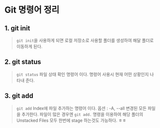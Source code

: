 # Git 명령어 정리

## 1. git init
> ```git init```을 사용하게 되면 로컬 저장소로 사용할 폴더를 생성하여 해달 폴더로 이동하게 된다.

## 2. git status
> ```git status``` 파일 상태 확인 명령어 이다. 명령어 사용시 현재 어떤 상황인지 나타내 준다.

## 3. git add
> ```git add``` Index에 파일 추가하는 명령어 이다. 
> 옵션 : -A, --all 변경된 모든 파일을 추가한다.
> 파일이 많은 경우엔 ```git add.``` 명령을 이용하여 해당 폴더의 Unstacked Files 모두 한번에 stage 하는것도 가능하다.
ㅎㅎ
